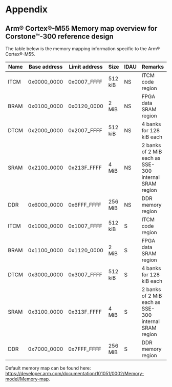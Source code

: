 # Appendix

## Arm® Cortex®-M55 Memory map overview for Corstone™-300 reference design

The table below is the memory mapping information specific to the Arm® Cortex®-M55.

| Name  | Base address | Limit address |  Size     | IDAU |  Remarks                                                  |
|-------|--------------|---------------|-----------|------|-----------------------------------------------------------|
| ITCM  | 0x0000_0000  |  0x0007_FFFF  |   512 kiB |  NS  |   ITCM code region                                        |
| BRAM  | 0x0100_0000  |  0x0120_0000  |   2 MiB   |  NS  |   FPGA data SRAM region                                   |
| DTCM  | 0x2000_0000  |  0x2007_FFFF  |  512 kiB  |  NS  |   4 banks for 128 kiB each                                |
| SRAM  | 0x2100_0000  |  0x213F_FFFF  |  4 MiB    |  NS  |   2 banks of 2 MiB each as SSE-300 internal SRAM region   |
| DDR   | 0x6000_0000  |  0x6FFF_FFFF  |   256 MiB |  NS  |   DDR memory region                                       |
| ITCM  | 0x1000_0000  |  0x1007_FFFF  |   512 kiB |  S   |   ITCM code region                                        |
| BRAM  | 0x1100_0000  |  0x1120_0000  |   2 MiB   |  S   |   FPGA data SRAM region                                   |
| DTCM  | 0x3000_0000  |  0x3007_FFFF  |   512 kiB |  S   |   4 banks for 128 kiB each                                |
| SRAM  | 0x3100_0000  |  0x313F_FFFF  |   4 MiB   |  S   |   2 banks of 2 MiB each as SSE-300 internal SRAM region   |
| DDR   | 0x7000_0000  |  0x7FFF_FFFF  |  256 MiB  |  S   |   DDR memory region                                       |

Default memory map can be found here: <https://developer.arm.com/documentation/101051/0002/Memory-model/Memory-map>.
